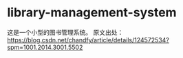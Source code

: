 # library-management-system
这是一个小型的图书管理系统。
原文出处：https://blog.csdn.net/chandfy/article/details/124572534?spm=1001.2014.3001.5502
